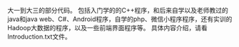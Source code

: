 大一到大三的部分代码。
包括入门学的的C++程序，和后来自学以及老师教过的java和java web、C#、Android程序，自学的php、微信小程序程序，还有实训的Hadoop大数据的程序，以及一些前端界面程序等。
具体内容介绍，请看Introduction.txt文件。
